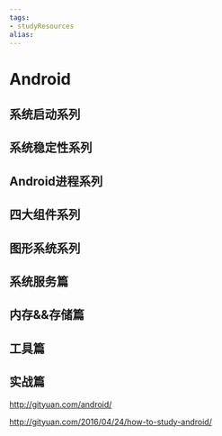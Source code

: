 ```yaml
---
tags: 
- studyResources 
alias:
---
```

# Android
## 系统启动系列
## 系统稳定性系列
## Android进程系列
## 四大组件系列
## 图形系统系列
## 系统服务篇
## 内存&&存储篇
## 工具篇
## 实战篇

http://gityuan.com/android/


http://gityuan.com/2016/04/24/how-to-study-android/